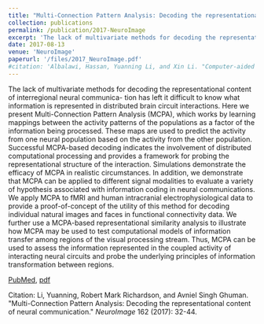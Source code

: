```yaml
---
title: "Multi-Connection Pattern Analysis: Decoding the representational content of neural communication"
collection: publications
permalink: /publication/2017-NeuroImage
excerpt: 'The lack of multivariate methods for decoding the representational content of interregional neural communica- tion has left it difficult to know what information is represented in distributed brain circuit interactions. Here we present Multi-Connection Pattern Analysis (MCPA), which works by learning mappings between the activity patterns of the populations as a factor of the information being processed. These maps are used to predict the activity from one neural population based on the activity from the other population. Successful MCPA-based decoding indicates the involvement of distributed computational processing and provides a framework for probing the representational structure of the interaction.'
date: 2017-08-13
venue: 'NeuroImage'
paperurl: '/files/2017_NeuroImage.pdf'
#citation: 'Albalawi, Hassan, Yuanning Li, and Xin Li. "Computer-aided design of machine learning algorithm: Training fixed-point classifier for on-chip low-power implementation." In <i>Proceedings of the 51st Annual Design Automation Conference</i>, pp. 1-6. ACM, 2014.'
---
```

The lack of multivariate methods for decoding the representational content of interregional neural communica- tion has left it difficult to know what information is represented in distributed brain circuit interactions. Here we present Multi-Connection Pattern Analysis (MCPA), which works by learning mappings between the activity patterns of the populations as a factor of the information being processed. These maps are used to predict the activity from one neural population based on the activity from the other population. Successful MCPA-based decoding indicates the involvement of distributed computational processing and provides a framework for probing the representational structure of the interaction. Simulations demonstrate the efficacy of MCPA in realistic circumstances. In addition, we demonstrate that MCPA can be applied to different signal modalities to evaluate a variety of hypothesis associated with information coding in neural communications. We apply MCPA to fMRI and human intracranial electrophysiological data to provide a proof-of-concept of the utility of this method for decoding individual natural images and faces in functional connectivity data. We further use a MCPA-based representational similarity analysis to illustrate how MCPA may be used to test computational models of information transfer among regions of the visual processing stream. Thus, MCPA can be used to assess the information represented in the coupled activity of interacting neural circuits and probe the underlying principles of information transformation between regions. 

[PubMed](https://www.ncbi.nlm.nih.gov/pubmed/28813643), [pdf](/files/2017_NeuroImage.pdf)

Citation: Li, Yuanning, Robert Mark Richardson, and Avniel Singh Ghuman. "Multi-Connection Pattern Analysis: Decoding the representational content of neural communication." <i>NeuroImage</i> 162 (2017): 32-44.

